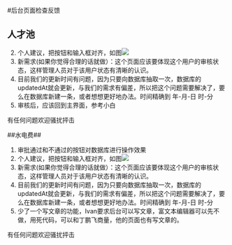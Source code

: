 #后台页面检查反馈
## 人才池 ##

 2. 个人建议，把按钮和输入框对齐，如图![](https://i.imgur.com/6MXL13l.png)
 3. 新需求(如果你觉得合理的话就做）：这个页面应该要体现这个用户的审核状态，这样管理人员对于该用户状态有清晰的认识。
 4. 目前我们的更新时间有问题，因为只要向数据库抽取一次，数据库的updatedAt就会更新，与我们的需求有偏差，所以把这个问题需要解决了，要么在数据库新建一条，或者想想更好地办法。时间精确到 年-月-日 时-分
 5. 审核后，应该回到主界面，参考小白

有任何问题欢迎骚扰抨击

##水电费##
1. 审批通过和不通过的按钮对数据库进行操作效果
2. 个人建议，把按钮和输入框对齐，如图![](https://i.imgur.com/6MXL13l.png)
3. 新需求(如果你觉得合理的话就做）：这个页面应该要体现这个用户的审核状态，这样管理人员对于该用户状态有清晰的认识。
3. 目前我们的更新时间有问题，因为只要向数据库抽取一次，数据库的updatedAt就会更新，与我们的需求有偏差，所以把这个问题需要解决了，要么在数据库新建一条，或者想想更好地办法。时间精确到 年-月-日 时-分
4. 少了一个写文章的功能，Ivan要求后台可以写文章，富文本编辑器可以先不做，用死代码，可以和丁鹏飞商量，他的页面也有写文章的。

有任何问题欢迎骚扰抨击
